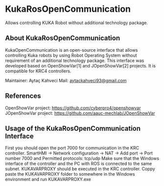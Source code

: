 # KukaRosOpenCommunication
Allows controlling KUKA Robot without additional technology package.

## About KukaRosOpenCommunication
KukaOpenCommunication is an open-source interface that allows controlling Kuka robots by using Robot Operating System without requirement of an additional technology package. This interface was developed based on OpenShowVar[1] and JOpenShowVar[2] projects. It is compatible for KRC4 controllers. 

Maintainer: Aytaç Kahveci
Mail: aytackahveci93@gmail.com

## References
OpenShowVar project: https://github.com/cyberpro4/openshowvar                                                                   
JOpenShowVar project: https://github.com/aauc-mechlab/JOpenShowVar

## Usage of the KukaRosOpenCommunication Interface
First you should open the port 7000 for communication in the KRC controller. 
    SmartHMI -> Network configuration -> NAT -> Add port -> Port number 7000 and Permitted protocols: tcp/udp
Make sure that the Windows interface of the controller and the PC with ROS is connected to the same subnet.
KUKAVARPROXY should be executed in the KRC controller. 
    Coppy paste the KUKAVARPROXY folder to somewhere in the Windows environment and run KUKAVARPROXY.exe

